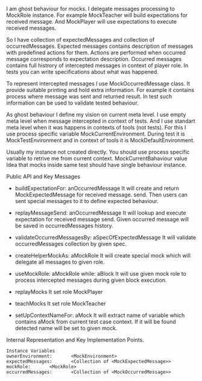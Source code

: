 I am ghost behaviour for mocks.
I delegate messages processing to MockRole instance. For example MockTeacher will build expectations for received message. And MockPlayer will use expectations to execute received messages.

So I have collection of expectedMessages and collection of occurredMessages.
Expected messages contains description of messages with predefined actions for them. Actions are performed when occurred message corresponds to expectation description.
Occurred messages contains full histrory of intercepted messages in context of player role. In tests you can write specifications about what was happened.

To represent intercepted messages I use MockOccurredMessage class. It provide suitable printing and hold extra information. For example it contains process where message was sent and returned result. In test such information can be used to validate tested behaviour.

As ghost behaviour I define my vision on current meta level. I use empty meta level when message intercepted in context of tests. And I use standart meta level when it was happens in contexts of tools (not tests). For this I use process specific variable MockCurrentEnvironment. During test it is MockTestEnvironment and in context of tools it is MockDefaultEnvironment.

Usually my instance not created directly. You should use process specific variable to retrive me from current context.
 	MockCurrentBahaviour value 
Idea that mocks inside same test should have single behaviour instance. 	

Public API and Key Messages

- buildExpectationFor: anOccurredMessage
It will create and return MockExpectedMessage for received message. send. Then users can sent special messages to it to define expected behaviour.

- replayMessageSend: anOccurredMessage
It will lookup and execute expectation for received message send. Given occurred message will be saved in occurredMessages history. 

- validateOccurredMessagesBy: aSpecOfExpectedMessage
It will validate occurredMessages collection by given spec.
 
- createHelperMockAs: aMockRole 
It will create special mock which will delegate all messages to given role.

- useMockRole: aMockRole while: aBlock
It will use given mock role to process intercepted messages during given block execution.

- replayMocks 
It set role MockPlayer

- teachMocks
It set role MockTeacher 
  
- setUpContextNameFor: aMock
It will extract name of variable which contains aMock from current test case context. If it will be found detected name will be set to given mock.

Internal Representation and Key Implementation Points.

    Instance Variables
	ownerEnvironment:		<MockEnvironment>
	expectedMessages:		<Collection of <MockExpectedMessage>>
	mockRole:		<MockRole>
	occurredMessages:		<Collection of <MockOccurredMessage>>
